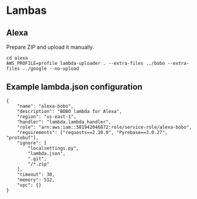 # Lambas

## Alexa

Prepare ZIP and upload it manually.

```
cd alexa
AWS_PROFILE=profile lambda-uploader . --extra-files ../bobo --extra-files ../google --no-upload
```
## Example lambda.json configuration

```
{
    "name": "alexa-bobo",
    "description": "BOBO lambda for Alexa",
    "region": "us-east-1",
    "handler": "lambda.lambda_handler",
    "role": "arn:aws:iam::581942046872:role/service-role/alexa-bobo",
    "requirements": ["requests==2.10.0", "Pyrebase==3.0.27", "protobuf"],
    "ignore": [
        "localsettings.py",
        "lambda.json",
        ".git",
        "/*.zip"
    ],
    "timeout": 30,
    "memory": 512,
    "vpc": {}
}
```
